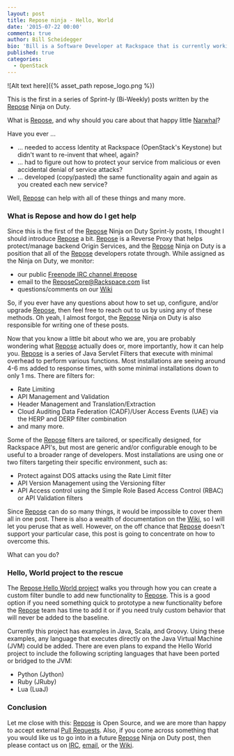 ```yaml
---
layout: post
title: Repose ninja - Hello, World
date: '2015-07-22 00:00'
comments: true
author: Bill Scheidegger
bio: 'Bill is a Software Developer at Rackspace that is currently working on the open source Repose project and has almost two decades of professional experience in Software and Systems design. Prior to joining Rackspace and after eight years of active duty service in the USAF, he worked primarily on Iridium Based Friendly Force Tracking Solutions for the US Military.'
published: true
categories:
  - OpenStack
---
```


![Alt text here]({% asset_path repose_logo.png %})

This is the first in a series of Sprint-ly (Bi-Weekly) posts written by the [Repose][repose] Ninja on Duty.

What is [Repose][repose], and why should you care about that happy little [Narwhal][narwhal]?

Have you ever ...

* ... needed to access Identity at Rackspace (OpenStack's Keystone) but didn't want to re-invent that wheel, again?
* ... had to figure out how to protect your service from malicious or even accidental denial of service attacks?
* ... developed (copy/pasted) the same functionality again and again as you created each new service?

Well, [Repose][repose] can help with all of these things and many more.

<!-- more -->

### What is Repose and how do I get help

Since this is the first of the [Repose][repose] Ninja on Duty Sprint-ly posts, I thought I should introduce
[Repose][repose] a bit.
[Repose][repose] is a Reverse Proxy that helps protect/manage backend Origin Services,
and the [Repose][repose] Ninja on Duty is a position that all of the [Repose][repose] developers rotate through.
While assigned as the Ninja on Duty, we monitor:

* our public [Freenode IRC channel #repose][irc]
* email to the [ReposeCore@Rackspace.com][email] list
* questions/comments on our [Wiki][wiki]

So, if you ever have any questions about how to set up, configure, and/or upgrade [Repose][repose],
then feel free to reach out to us by using any of these methods.
Oh yeah, I almost forgot, the [Repose][repose] Ninja on Duty is also responsible for writing one of these posts.

Now that you know a little bit about who we are, you are probably wondering what [Repose][repose] actually does or, more
importantly, how it can help you.
[Repose][repose] is a series of Java Servlet Filters that execute with minimal overhead to perform various functions.
Most installations are seeing around 4-6 ms added to response times, with some minimal installations down to only 1 ms.
There are filters for:

* Rate Limiting
* API Management and Validation
* Header Management and Translation/Extraction
* Cloud Auditing Data Federation (CADF)/User Access Events (UAE) via the HERP and DERP filter combination
* and many more.

Some of the [Repose][repose] filters are tailored, or specifically designed, for Rackspace API's,
but most are generic and/or configurable enough to be useful to a broader range of developers.
Most installations are using one or two filters targeting their specific environment, such as:

* Protect against DOS attacks using the Rate Limit filter
* API Version Management using the Versioning filter
* API Access control using the Simple Role Based Access Control (RBAC) or API Validation filters

Since [Repose][repose] can do so many things, it would be impossible to cover them all in one post.
There is also a wealth of documentation on the [Wiki][wiki], so I will let you peruse that as well.
However, on the off chance that [Repose][repose] doesn't support your particular case,
this post is going to concentrate on how to overcome this.

What can you do?

### Hello, World project to the rescue

The [Repose Hello World project](https://github.com/rackerlabs/repose-hello-world) walks you through how you can create a
custom filter bundle to add new functionality to [Repose][repose].
This is a good option if you need something quick to prototype a new functionality before the [Repose][repose] team has
time to add it or if you need truly custom behavior that will never be added to the baseline.

Currently this project has examples in Java, Scala, and Groovy.
Using these examples, any language that executes directly on the Java Virtual Machine (JVM) could be added.
There are even plans to expand the Hello World project to include the following scripting languages that have been
ported or bridged to the JVM:

* Python (Jython)
* Ruby (JRuby)
* Lua (LuaJ)

### Conclusion

Let me close with this: [Repose][repose] is Open Source, and we are more than happy to accept external [Pull Requests][github].
Also, if you come across something that you would like us to go into in a future [Repose][repose] Ninja on Duty post,
then please contact us on [IRC][irc], [email][email], or the [Wiki][wiki].

[repose]: https://www.OpenRepose.org/
[wiki]: https://wiki.OpenRepose.org/
[github]: https://github.com/rackerlabs/repose
[email]: mailto:ReposeCore@Rackspace.com
[irc]: irc://irc.freenode.net:6667/repose
[narwhal]: https://www.worldwildlife.org/stories/unicorn-of-the-sea-narwhal-facts
